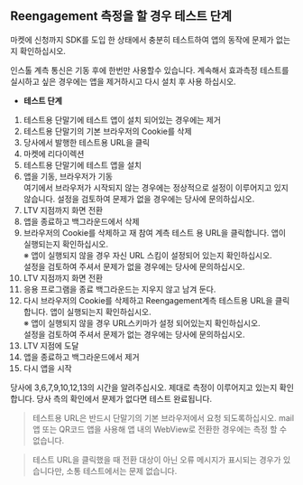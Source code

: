 ## Reengagement 측정을 할 경우 테스트 단계

마켓에 신청까지 SDK를 도입 한 상태에서 충분히 테스트하여 앱의 동작에 문제가 없는지 확인하십시오.

인스톨 계측 통신은 기동 후에 한번만 사용할수 있습니다. 계속해서 효과측정 테스트를 실시하고 싶은 경우에는 앱을 제거하시고 다시 설치 후 사용 하십시오.

* **테스트 단계**

1. 테스트용 단말기에 테스트 앱이 설치 되어있는 경우에는 제거
1. 테스트용 단말기의 기본 브라우저의 Cookie를 삭제
1. 당사에서 발행한 테스트용 URL을 클릭
1. 마켓에 리다이렉션
1. 테스트용 단말기에 테스트 앱을 설치 <br />
1. 앱을 기동, 브라우저가 기동 <br />
여기에서 브라우저가 시작되지 않는 경우에는 정상적으로 설정이 이루어지고 있지 않습니다. 설정을 검토하여 문제가 없을 경우에는 당사에 문의하십시오.
1. LTV 지점까지 화면 전환 <br />
1. 앱을 종료하고 백그라운드에서 삭제 <br />
1. 브라우저의 Cookie를 삭제하고 재 참여 계측 테스트 용 URL을 클릭합니다. 앱이 실행되는지 확인하십시오. <br />
※ 앱이 실행되지 않을 경우 자신 URL 스킴이 설정되어 있는지 확인하십시오. <br />
설정을 검토하여 주셔서 문제가 없을 경우에는 당사에 문의하십시오. <br />
1. LTV 지점까지 화면 전환 <br />
1. 응용 프로그램을 종료 백그라운드는 지우지 않고 남겨 둔다.
1. 다시 브라우저의 Cookie를 삭제하고 Reengagement계측 테스트용 URL을 클릭합니다. 앱이 실행되는지 확인하십시오. <br />
※ 앱이 실행되지 않을 경우 URL스키마가 설정 되어있는지 확인하십시오. <br />
설정을 검토하여 주셔서 문제가 없는 경우에는 당사에 문의하십시오.
1. LTV 지점에 도달
1. 앱을 종료하고 백그라운드에서 제거
1. 다시 앱을 시작

당사에 3,6,7,9,10,12,13의 시간을 알려주십시오. 제대로 측정이 이루어지고 있는지 확인합니다. 당사 측의 확인에서 문제가 없다면 테스트 완료됩니다.

> 테스트용 URL은 반드시 단말기의 기본 브라우저에서 요청 되도록하십시오. mail앱 또는 QR코드 앱을 사용해 앱 내의 WebView로 전환한 경우에는 측정 할 수 없습니다.

> 테스트 URL을 클릭했을 때 전환 대상이 아닌 오류 메시지가 표시되는 경우가 있습니다만, 소통 테스트에서는 문제 없습니다.
